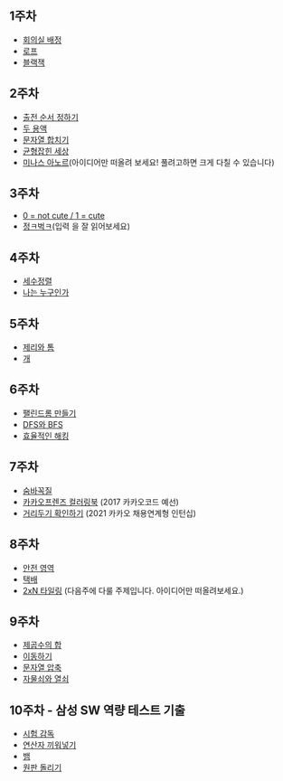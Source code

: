 ## 1주차

* [회의실 배정](https://www.acmicpc.net/problem/1931)
* [로프](https://www.acmicpc.net/problem/2217)
* [블랙잭](https://www.acmicpc.net/problem/2798)


## 2주차

* [출전 순서 정하기](https://www.algospot.com/judge/problem/read/MATCHORDER)
* [두 용액](https://www.acmicpc.net/problem/2470)
* [문자열 합치기](https://www.algospot.com/judge/problem/read/STRJOIN)
* [균형잡힌 세상](https://www.acmicpc.net/problem/4949)
* [미나스 아노르](https://algospot.com/judge/problem/read/MINASTIRITH)(아이디어만 떠올려 보세요! 풀려고하면 크게 다칠 수 있습니다)


## 3주차

* [0 = not cute / 1 = cute](https://www.acmicpc.net/problem/10886)
* [정ㅋ벅ㅋ](https://www.acmicpc.net/problem/1237)(입력 을 잘 읽어보세요)


## 4주차

* [세수정렬](https://www.acmicpc.net/problem/2752)
* [나는 누구인가](https://www.acmicpc.net/problem/15733)


## 5주차

* [제리와 톰](https://www.acmicpc.net/problem/16430)
* [개](https://www.acmicpc.net/problem/10172)


## 6주차

* [팰린드롬 만들기](https://www.acmicpc.net/problem/1213)
* [DFS와 BFS](https://www.acmicpc.net/problem/1260)
* [효율적인 해킹](https://www.acmicpc.net/problem/1325)


## 7주차

* [숨바꼭질](https://www.acmicpc.net/problem/1697)
* [카카오프렌즈 컬러링북](https://programmers.co.kr/learn/courses/30/lessons/1829) (2017 카카오코드 예선)
* [거리두기 확인하기](https://programmers.co.kr/learn/courses/30/lessons/81302) (2021 카카오 채용연계형 인턴십)


## 8주차

* [안전 영역](https://www.acmicpc.net/problem/2468)
* [택배](https://www.acmicpc.net/problem/1719)
* [2xN 타일링](https://www.acmicpc.net/problem/11726) (다음주에 다룰 주제입니다. 아이디어만 떠올려보세요.)


## 9주차

* [제곱수의 합](https://www.acmicpc.net/problem/1699)
* [이동하기](https://www.acmicpc.net/problem/11048)
* [문자열 압축](https://programmers.co.kr/learn/courses/30/lessons/60057)
* [자물쇠와 열쇠](https://programmers.co.kr/learn/courses/30/lessons/60059)


## 10주차 - 삼성 SW 역량 테스트 기출

* [시험 감독](https://www.acmicpc.net/problem/13458)
* [연산자 끼워넣기](https://www.acmicpc.net/problem/14888)
* [뱀](https://www.acmicpc.net/problem/3190)
* [원판 돌리기](https://www.acmicpc.net/problem/17822)


